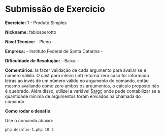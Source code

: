 # Submissão de Exercicio

**Exercicio:** 1 - Produto Simples

**Nickname:** fabiosperotto

**Nível Técnico:** - Pleno -

**Empresa:** - Instituto Federal de Santa Catarina -

**Dificuldade de Resolução:** - Baixa -

**Comentários:** Ia fazer validação de cada argumento para avaliar se é número válido. O cast para inteiro (int) retorna zero caso for informado letras ao invés de um número válido no argumento do comando, então mesmo avaliando como zero ambos os argumentos, o cálculo proposto não é quebrado. Além disso, utilizei a variável [$argc](https://www.php.net/manual/en/reserved.variables.argc.php) onde pude contabilizar se a quantidade mínima de argumentos foram enviados na chamada do comando.

**Como rodar o desafio**: 

Use o comando abaixo: 
```bash
php desafio-1.php 10 3
```